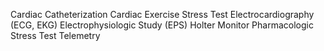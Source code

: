 Cardiac Catheterization
Cardiac Exercise Stress Test
Electrocardiography (ECG, EKG)
Electrophysiologic Study (EPS)
Holter Monitor
Pharmacologic Stress Test
Telemetry